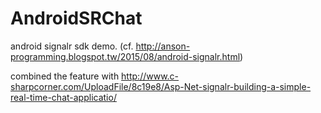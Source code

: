 # AndroidSRChat
android signalr sdk demo. (cf. http://anson-programming.blogspot.tw/2015/08/android-signalr.html)

combined the feature with http://www.c-sharpcorner.com/UploadFile/8c19e8/Asp-Net-signalr-building-a-simple-real-time-chat-applicatio/
